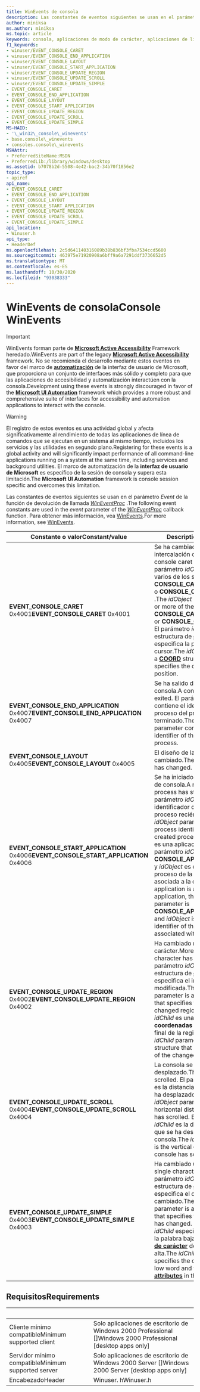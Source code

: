 ```yaml
---
title: WinEvents de consola
description: Las constantes de eventos siguientes se usan en el parámetro Event de la función de devolución de llamada WinEventProc. Para obtener más información, vea WinEvents.
author: miniksa
ms.author: miniksa
ms.topic: article
keywords: consola, aplicaciones de modo de carácter, aplicaciones de línea de comandos, aplicaciones de terminal, API de consola
f1_keywords:
- winuser/EVENT_CONSOLE_CARET
- winuser/EVENT_CONSOLE_END_APPLICATION
- winuser/EVENT_CONSOLE_LAYOUT
- winuser/EVENT_CONSOLE_START_APPLICATION
- winuser/EVENT_CONSOLE_UPDATE_REGION
- winuser/EVENT_CONSOLE_UPDATE_SCROLL
- winuser/EVENT_CONSOLE_UPDATE_SIMPLE
- EVENT_CONSOLE_CARET
- EVENT_CONSOLE_END_APPLICATION
- EVENT_CONSOLE_LAYOUT
- EVENT_CONSOLE_START_APPLICATION
- EVENT_CONSOLE_UPDATE_REGION
- EVENT_CONSOLE_UPDATE_SCROLL
- EVENT_CONSOLE_UPDATE_SIMPLE
MS-HAID:
- '\_win32\_console\_winevents'
- base.console\_winevents
- consoles.console\_winevents
MSHAttr:
- PreferredSiteName:MSDN
- PreferredLib:/library/windows/desktop
ms.assetid: b7078b2d-5508-4e42-bac2-34b70f1856e2
topic_type:
- apiref
api_name:
- EVENT_CONSOLE_CARET
- EVENT_CONSOLE_END_APPLICATION
- EVENT_CONSOLE_LAYOUT
- EVENT_CONSOLE_START_APPLICATION
- EVENT_CONSOLE_UPDATE_REGION
- EVENT_CONSOLE_UPDATE_SCROLL
- EVENT_CONSOLE_UPDATE_SIMPLE
api_location:
- Winuser.h
api_type:
- HeaderDef
ms.openlocfilehash: 2c5d641140316089b38b836bf3fba7534ccd5600
ms.sourcegitcommit: 463975e71920908a6bff9a6a7291ddf3736652d5
ms.translationtype: MT
ms.contentlocale: es-ES
ms.lasthandoff: 10/30/2020
ms.locfileid: "93038333"
---
```

# <a name="console-winevents"></a><span data-ttu-id="a40a5-105">WinEvents de consola</span><span class="sxs-lookup"><span data-stu-id="a40a5-105">Console WinEvents</span></span>

> [!IMPORTANT]
> <span data-ttu-id="a40a5-106">WinEvents forman parte de **[Microsoft Active Accessibility](https://docs.microsoft.com/windows/win32/winauto/microsoft-active-accessibility)** Framework heredado.</span><span class="sxs-lookup"><span data-stu-id="a40a5-106">WinEvents are part of the legacy **[Microsoft Active Accessibility](https://docs.microsoft.com/windows/win32/winauto/microsoft-active-accessibility)** framework.</span></span> <span data-ttu-id="a40a5-107">No se recomienda el desarrollo mediante estos eventos en favor del marco de **[automatización](https://docs.microsoft.com/windows/win32/winauto/entry-uiauto-win32)** de la interfaz de usuario de Microsoft, que proporciona un conjunto de interfaces más sólido y completo para que las aplicaciones de accesibilidad y automatización interactúen con la consola.</span><span class="sxs-lookup"><span data-stu-id="a40a5-107">Development using these events is strongly discouraged in favor of the **[Microsoft UI Automation](https://docs.microsoft.com/windows/win32/winauto/entry-uiauto-win32)** framework which provides a more robust and comprehensive suite of interfaces for accessibility and automation applications to interact with the console.</span></span> 

> [!WARNING]
> <span data-ttu-id="a40a5-108">El registro de estos eventos es una actividad global y afecta significativamente al rendimiento de todas las aplicaciones de línea de comandos que se ejecutan en un sistema al mismo tiempo, incluidos los servicios y las utilidades en segundo plano.</span><span class="sxs-lookup"><span data-stu-id="a40a5-108">Registering for these events is a global activity and will significantly impact performance of all command-line applications running on a system at the same time, including services and background utilities.</span></span> <span data-ttu-id="a40a5-109">El marco de automatización de la **interfaz de usuario de Microsoft** es específico de la sesión de consola y supera esta limitación.</span><span class="sxs-lookup"><span data-stu-id="a40a5-109">The **Microsoft UI Automation** framework is console session specific and overcomes this limitation.</span></span>

<span data-ttu-id="a40a5-110">Las constantes de eventos siguientes se usan en el parámetro *Event* de la función de devolución de llamada [*WinEventProc*](https://msdn.microsoft.com/library/windows/desktop/dd373885(v=vs.85).aspx) .</span><span class="sxs-lookup"><span data-stu-id="a40a5-110">The following event constants are used in the *event* parameter of the [*WinEventProc*](https://msdn.microsoft.com/library/windows/desktop/dd373885(v=vs.85).aspx) callback function.</span></span> <span data-ttu-id="a40a5-111">Para obtener más información, vea [WinEvents](https://msdn.microsoft.com/library/windows/desktop/dd373889).</span><span class="sxs-lookup"><span data-stu-id="a40a5-111">For more information, see [WinEvents](https://msdn.microsoft.com/library/windows/desktop/dd373889).</span></span>

| <span data-ttu-id="a40a5-112">Constante o valor</span><span class="sxs-lookup"><span data-stu-id="a40a5-112">Constant/value</span></span> | <span data-ttu-id="a40a5-113">Description</span><span class="sxs-lookup"><span data-stu-id="a40a5-113">Description</span></span> |
|-|-|
| <span data-ttu-id="a40a5-114">**EVENT_CONSOLE_CARET** 0x4001</span><span class="sxs-lookup"><span data-stu-id="a40a5-114">**EVENT_CONSOLE_CARET** 0x4001</span></span> | <span data-ttu-id="a40a5-115">Se ha cambiado el símbolo de intercalación de la consola.</span><span class="sxs-lookup"><span data-stu-id="a40a5-115">The console caret has moved.</span></span> <span data-ttu-id="a40a5-116">El parámetro *idObject* es uno o varios de los siguientes valores: **CONSOLE_CARET_SELECTION** o **CONSOLE_CARET_VISIBLE** .</span><span class="sxs-lookup"><span data-stu-id="a40a5-116">The *idObject* parameter is one or more of the following values: **CONSOLE_CARET_SELECTION** or **CONSOLE_CARET_VISIBLE** .</span></span> <span data-ttu-id="a40a5-117">El parámetro *idChild* es una estructura de **[coordenadas](coord-str.md)** que especifica la posición actual del cursor.</span><span class="sxs-lookup"><span data-stu-id="a40a5-117">The *idChild* parameter is a **[COORD](coord-str.md)** structure that specifies the cursor's current position.</span></span> |
| <span data-ttu-id="a40a5-118">**EVENT_CONSOLE_END_APPLICATION** 0x4007</span><span class="sxs-lookup"><span data-stu-id="a40a5-118">**EVENT_CONSOLE_END_APPLICATION** 0x4007</span></span> | <span data-ttu-id="a40a5-119">Se ha salido de un proceso de consola.</span><span class="sxs-lookup"><span data-stu-id="a40a5-119">A console process has exited.</span></span> <span data-ttu-id="a40a5-120">El parámetro *idObject* contiene el identificador de proceso del proceso terminado.</span><span class="sxs-lookup"><span data-stu-id="a40a5-120">The *idObject* parameter contains the process identifier of the terminated process.</span></span> |
| <span data-ttu-id="a40a5-121">**EVENT_CONSOLE_LAYOUT** 0x4005</span><span class="sxs-lookup"><span data-stu-id="a40a5-121">**EVENT_CONSOLE_LAYOUT** 0x4005</span></span> | <span data-ttu-id="a40a5-122">El diseño de la consola ha cambiado.</span><span class="sxs-lookup"><span data-stu-id="a40a5-122">The console layout has changed.</span></span> |
| <span data-ttu-id="a40a5-123">**EVENT_CONSOLE_START_APPLICATION** 0x4006</span><span class="sxs-lookup"><span data-stu-id="a40a5-123">**EVENT_CONSOLE_START_APPLICATION** 0x4006</span></span> | <span data-ttu-id="a40a5-124">Se ha iniciado un nuevo proceso de consola.</span><span class="sxs-lookup"><span data-stu-id="a40a5-124">A new console process has started.</span></span> <span data-ttu-id="a40a5-125">El parámetro *idObject* contiene el identificador de proceso del proceso recién creado.</span><span class="sxs-lookup"><span data-stu-id="a40a5-125">The *idObject* parameter contains the process identifier of the newly created process.</span></span> <span data-ttu-id="a40a5-126">Si la aplicación es una aplicación de 16 bits, el parámetro *idChild* es **CONSOLE_APPLICATION_16BIT** y *idObject* es el identificador de proceso de la sesión de NTVDM asociada a la consola.</span><span class="sxs-lookup"><span data-stu-id="a40a5-126">If the application is a 16-bit application, the *idChild* parameter is **CONSOLE_APPLICATION_16BIT** and *idObject* is the process identifier of the NTVDM session associated with the console.</span></span> |
|<span data-ttu-id="a40a5-127">**EVENT_CONSOLE_UPDATE_REGION** 0x4002</span><span class="sxs-lookup"><span data-stu-id="a40a5-127">**EVENT_CONSOLE_UPDATE_REGION** 0x4002</span></span> | <span data-ttu-id="a40a5-128">Ha cambiado más de un carácter.</span><span class="sxs-lookup"><span data-stu-id="a40a5-128">More than one character has changed.</span></span> <span data-ttu-id="a40a5-129">El parámetro  *idObject* es una estructura de **[coordenadas](coord-str.md)** que especifica el inicio de la región modificada.</span><span class="sxs-lookup"><span data-stu-id="a40a5-129">The  *idObject* parameter is a **[COORD](coord-str.md)** structure that specifies the start of the changed region.</span></span> <span data-ttu-id="a40a5-130">El parámetro *idChild* es una estructura de **coordenadas** que especifica el final de la región modificada.</span><span class="sxs-lookup"><span data-stu-id="a40a5-130">The *idChild* parameter is a **COORD** structure that specifies the end of the changed region.</span></span> |
|<span data-ttu-id="a40a5-131">**EVENT_CONSOLE_UPDATE_SCROLL** 0x4004</span><span class="sxs-lookup"><span data-stu-id="a40a5-131">**EVENT_CONSOLE_UPDATE_SCROLL** 0x4004</span></span> | <span data-ttu-id="a40a5-132">La consola se ha desplazado.</span><span class="sxs-lookup"><span data-stu-id="a40a5-132">The console has scrolled.</span></span> <span data-ttu-id="a40a5-133">El parámetro *idObject* es la distancia horizontal que se ha desplazado la consola.</span><span class="sxs-lookup"><span data-stu-id="a40a5-133">The *idObject* parameter is the horizontal distance the console has scrolled.</span></span> <span data-ttu-id="a40a5-134">El parámetro *idChild* es la distancia vertical que se ha desplazado la consola.</span><span class="sxs-lookup"><span data-stu-id="a40a5-134">The *idChild* parameter is the vertical distance the console has scrolled.</span></span> |
|<span data-ttu-id="a40a5-135">**EVENT_CONSOLE_UPDATE_SIMPLE** 0x4003</span><span class="sxs-lookup"><span data-stu-id="a40a5-135">**EVENT_CONSOLE_UPDATE_SIMPLE** 0x4003</span></span> | <span data-ttu-id="a40a5-136">Ha cambiado un solo carácter.</span><span class="sxs-lookup"><span data-stu-id="a40a5-136">A single character has changed.</span></span> <span data-ttu-id="a40a5-137">El parámetro *idObject* es una estructura de **[coordenadas](coord-str.md)** que especifica el carácter que ha cambiado.</span><span class="sxs-lookup"><span data-stu-id="a40a5-137">The *idObject* parameter is a **[COORD](coord-str.md)** structure that specifies the character that has changed.</span></span> <span data-ttu-id="a40a5-138">El parámetro *idChild* especifica el carácter de la palabra baja y los **[atributos de carácter](console-screen-buffers.md#character-attributes)** de la palabra alta.</span><span class="sxs-lookup"><span data-stu-id="a40a5-138">The *idChild* parameter specifies the character in the low word and the **[character attributes](console-screen-buffers.md#character-attributes)** in the high word.</span></span> |

## <a name="requirements"></a><span data-ttu-id="a40a5-139">Requisitos</span><span class="sxs-lookup"><span data-stu-id="a40a5-139">Requirements</span></span>

| &nbsp; | &nbsp; |
|-|-|
| <span data-ttu-id="a40a5-140">Cliente mínimo compatible</span><span class="sxs-lookup"><span data-stu-id="a40a5-140">Minimum supported client</span></span> | <span data-ttu-id="a40a5-141">Solo aplicaciones de escritorio de Windows 2000 Professional \[\]</span><span class="sxs-lookup"><span data-stu-id="a40a5-141">Windows 2000 Professional \[desktop apps only\]</span></span> |
| <span data-ttu-id="a40a5-142">Servidor mínimo compatible</span><span class="sxs-lookup"><span data-stu-id="a40a5-142">Minimum supported server</span></span> | <span data-ttu-id="a40a5-143">Solo aplicaciones de escritorio de Windows 2000 Server \[\]</span><span class="sxs-lookup"><span data-stu-id="a40a5-143">Windows 2000 Server \[desktop apps only\]</span></span> |
| <span data-ttu-id="a40a5-144">Encabezado</span><span class="sxs-lookup"><span data-stu-id="a40a5-144">Header</span></span> | <span data-ttu-id="a40a5-145">Winuser. h</span><span class="sxs-lookup"><span data-stu-id="a40a5-145">Winuser.h</span></span> |
